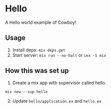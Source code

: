 # Hello

A Hello world example of Cowboy!

## Usage

1. Install deps: `mix deps.get`
2. Start server: `mix run --no-halt` or `iex -S mix`

## How this was set up

1. Create a mix app with supervisor called hello.
  ```
  mix new --sup hello
  ```
2. Update `hello/application.ex` and `hello.ex`

